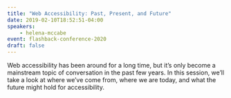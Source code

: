 ```yaml
---
title: "Web Accessibility: Past, Present, and Future"
date: 2019-02-10T18:52:51-04:00
speakers:
    - helena-mccabe
event: flashback-conference-2020
draft: false
---
```


Web accessibility has been around for a long time, but it’s only become a mainstream topic of conversation in the past few years. In this session, we’ll take a look at where we’ve come from, where we are today, and what the future might hold for accessibility.
